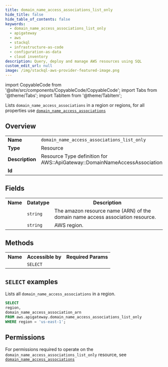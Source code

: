```yaml
---
title: domain_name_access_associations_list_only
hide_title: false
hide_table_of_contents: false
keywords:
  - domain_name_access_associations_list_only
  - apigateway
  - aws
  - stackql
  - infrastructure-as-code
  - configuration-as-data
  - cloud inventory
description: Query, deploy and manage AWS resources using SQL
custom_edit_url: null
image: /img/stackql-aws-provider-featured-image.png
---
```


import CopyableCode from '@site/src/components/CopyableCode/CopyableCode';
import Tabs from '@theme/Tabs';
import TabItem from '@theme/TabItem';

Lists <code>domain_name_access_associations</code> in a region or regions, for all properties use <a href="/services/serviceName/domain_name_access_associations/"><code>domain_name_access_associations</code></a>

## Overview
<table>
<tbody>
<tr><td><b>Name</b></td><td><code>domain_name_access_associations_list_only</code></td></tr>
<tr><td><b>Type</b></td><td>Resource</td></tr>
<tr><td><b>Description</b></td><td>Resource Type definition for AWS::ApiGateway::DomainNameAccessAssociation.</td></tr>
<tr><td><b>Id</b></td><td><CopyableCode code="aws.apigateway.domain_name_access_associations_list_only" /></td></tr>
</tbody>
</table>

## Fields
<table>
<tbody>
<tr><th>Name</th><th>Datatype</th><th>Description</th></tr><tr><td><CopyableCode code="domain_name_access_association_arn" /></td><td><code>string</code></td><td>The amazon resource name (ARN) of the domain name access association resource.</td></tr>
<tr><td><CopyableCode code="region" /></td><td><code>string</code></td><td>AWS region.</td></tr>
</tbody>
</table>

## Methods

<table>
<tbody>
  <tr>
    <th>Name</th>
    <th>Accessible by</th>
    <th>Required Params</th>
  </tr>
  <tr>
    <td><CopyableCode code="list_resources" /></td>
    <td><code>SELECT</code></td>
    <td><CopyableCode code="region" /></td>
  </tr>
</tbody>
</table>

## `SELECT` examples
Lists all <code>domain_name_access_associations</code> in a region.
```sql
SELECT
region,
domain_name_access_association_arn
FROM aws.apigateway.domain_name_access_associations_list_only
WHERE region = 'us-east-1';
```


## Permissions

For permissions required to operate on the <code>domain_name_access_associations_list_only</code> resource, see <a href="/services/apigateway/domain_name_access_associations/#permissions"><code>domain_name_access_associations</code></a>

